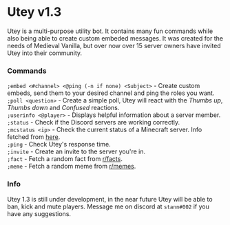 # Utey v1.3
Utey is a multi-purpose utility bot. It contains many fun commands while also being able to create custom embeded messages. It was created for the needs of Medieval Vanilla, but over now over 15 server owners have invited Utey into their community.

### Commands

`;embed <#channel> <@ping (-n if none) <Subject>` - Create custom embeds, send them to your desired channel and ping the roles you want.                 
`;poll <question>` - Create a simple poll, Utey will react with the *Thumbs up*, *Thumbs down* and *Confused* reactions.            
`;userinfo <@player>` - Displays helpful information about a server member.                                           
`;status` - Check if the Discord servers are working correctly.                                                                                        
`;mcstatus <ip>` - Check the current status of a Minecraft server. Info fetched from [here](https://mcsrvstat.us).                          
`;ping` - Check Utey's response time.                                                   
`;invite` - Create an invite to the server you're in.                                           
`;fact` - Fetch a random fact from [r/facts](https://www.reddit.com/r/facts/).                                       
`;meme` - Fetch a random meme from [r/memes](https://www.reddit.com/r/memes/).

### Info

Utey 1.3 is still under development, in the near future Utey will be able to ban, kick and mute players. Message me on discord at `stann#002` if you have any suggestions.
